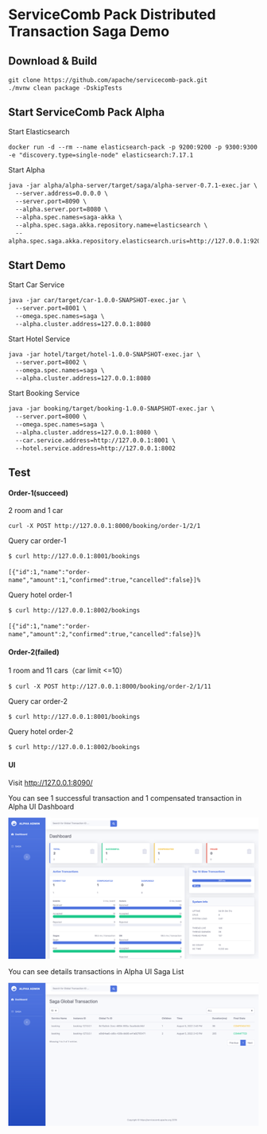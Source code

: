 # ServiceComb Pack Distributed Transaction Saga Demo

## Download & Build

```shell
git clone https://github.com/apache/servicecomb-pack.git
./mvnw clean package -DskipTests 
```

## Start ServiceComb Pack Alpha

Start Elasticsearch

```shell
docker run -d --rm --name elasticsearch-pack -p 9200:9200 -p 9300:9300 -e "discovery.type=single-node" elasticsearch:7.17.1
```

Start Alpha

```shell
java -jar alpha/alpha-server/target/saga/alpha-server-0.7.1-exec.jar \
  --server.address=0.0.0.0 \
  --server.port=8090 \
  --alpha.server.port=8080 \
  --alpha.spec.names=saga-akka \
  --alpha.spec.saga.akka.repository.name=elasticsearch \
  --alpha.spec.saga.akka.repository.elasticsearch.uris=http://127.0.0.1:9200
```

## Start Demo

Start Car Service

```shell
java -jar car/target/car-1.0.0-SNAPSHOT-exec.jar \
  --server.port=8001 \
  --omega.spec.names=saga \
  --alpha.cluster.address=127.0.0.1:8080
```

Start Hotel Service

```shell
java -jar hotel/target/hotel-1.0.0-SNAPSHOT-exec.jar \
  --server.port=8002 \
  --omega.spec.names=saga \
  --alpha.cluster.address=127.0.0.1:8080
```

Start Booking Service

```shell
java -jar booking/target/booking-1.0.0-SNAPSHOT-exec.jar \
  --server.port=8000 \
  --omega.spec.names=saga \
  --alpha.cluster.address=127.0.0.1:8080 \
  --car.service.address=http://127.0.0.1:8001 \
  --hotel.service.address=http://127.0.0.1:8002
```
 
## Test

#### Order-1(succeed)

2 room and 1 car

```shell
curl -X POST http://127.0.0.1:8000/booking/order-1/2/1
```

Query car order-1

```shell
$ curl http://127.0.0.1:8001/bookings

[{"id":1,"name":"order-name","amount":1,"confirmed":true,"cancelled":false}]%
```


Query hotel order-1

```shell
$ curl http://127.0.0.1:8002/bookings

[{"id":1,"name":"order-name","amount":2,"confirmed":true,"cancelled":false}]%
```


#### Order-2(failed)

1 room and 11 cars（car limit <=10）

```shell
$ curl -X POST http://127.0.0.1:8000/booking/order-2/1/11
```

Query car order-2

```shell
$ curl http://127.0.0.1:8001/bookings
```

Query hotel order-2

```shell
$ curl http://127.0.0.1:8002/bookings
```

#### UI

Visit http://127.0.0.1:8090/

You can see 1 successful transaction and 1 compensated transaction in Alpha UI Dashboard 

![img.png](images/alpha-ui-dashboard.png)

You can see details transactions in Alpha UI Saga List

![img.png](images/alpha-ui-saga-list.png)